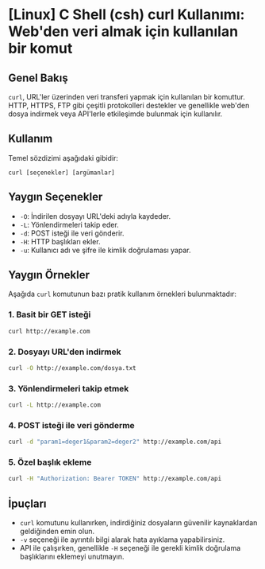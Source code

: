 # [Linux] C Shell (csh) curl Kullanımı: Web'den veri almak için kullanılan bir komut

## Genel Bakış
`curl`, URL'ler üzerinden veri transferi yapmak için kullanılan bir komuttur. HTTP, HTTPS, FTP gibi çeşitli protokolleri destekler ve genellikle web'den dosya indirmek veya API'lerle etkileşimde bulunmak için kullanılır.

## Kullanım
Temel sözdizimi aşağıdaki gibidir:
```
curl [seçenekler] [argümanlar]
```

## Yaygın Seçenekler
- `-O`: İndirilen dosyayı URL'deki adıyla kaydeder.
- `-L`: Yönlendirmeleri takip eder.
- `-d`: POST isteği ile veri gönderir.
- `-H`: HTTP başlıkları ekler.
- `-u`: Kullanıcı adı ve şifre ile kimlik doğrulaması yapar.

## Yaygın Örnekler
Aşağıda `curl` komutunun bazı pratik kullanım örnekleri bulunmaktadır:

### 1. Basit bir GET isteği
```bash
curl http://example.com
```

### 2. Dosyayı URL'den indirmek
```bash
curl -O http://example.com/dosya.txt
```

### 3. Yönlendirmeleri takip etmek
```bash
curl -L http://example.com
```

### 4. POST isteği ile veri gönderme
```bash
curl -d "param1=deger1&param2=deger2" http://example.com/api
```

### 5. Özel başlık ekleme
```bash
curl -H "Authorization: Bearer TOKEN" http://example.com/api
```

## İpuçları
- `curl` komutunu kullanırken, indirdiğiniz dosyaların güvenilir kaynaklardan geldiğinden emin olun.
- `-v` seçeneği ile ayrıntılı bilgi alarak hata ayıklama yapabilirsiniz.
- API ile çalışırken, genellikle `-H` seçeneği ile gerekli kimlik doğrulama başlıklarını eklemeyi unutmayın.